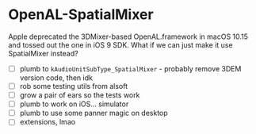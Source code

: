 # OpenAL-SpatialMixer

Apple deprecated the 3DMixer-based OpenAL.framework in macOS 10.15 and tossed out the one in iOS 9 SDK. What if we can just make it use SpatialMixer instead?

* [ ] plumb to `kAudioUnitSubType_SpatialMixer` - probably remove 3DEM version code, then idk
* [ ] rob some testing utils from alsoft
* [ ] grow a pair of ears so the tests work
* [ ] plumb to work on iOS... simulator
* [ ] plumb to use some panner magic on desktop
* [ ] extensions, lmao
